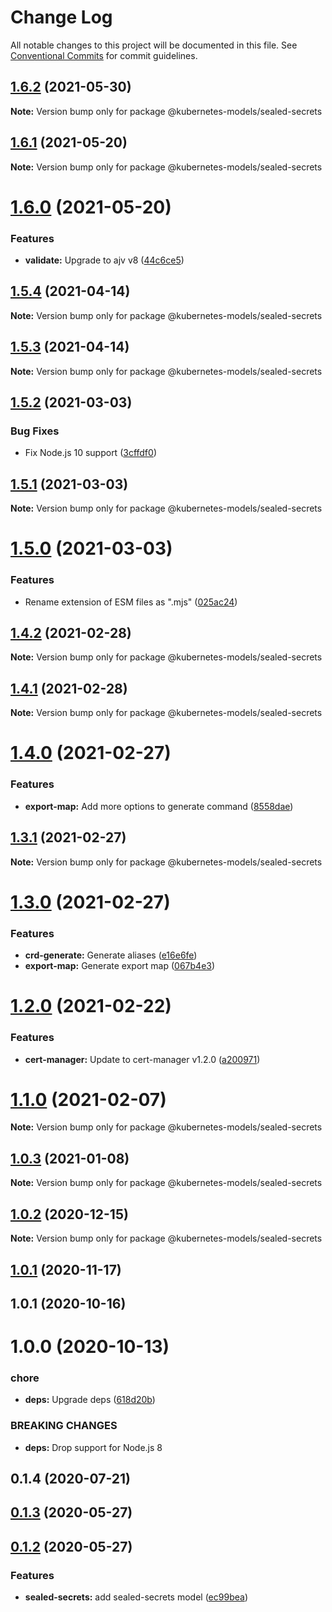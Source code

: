 # Change Log

All notable changes to this project will be documented in this file.
See [Conventional Commits](https://conventionalcommits.org) for commit guidelines.

## [1.6.2](https://github.com/tommy351/kubernetes-models-ts/compare/@kubernetes-models/sealed-secrets@1.6.1...@kubernetes-models/sealed-secrets@1.6.2) (2021-05-30)

**Note:** Version bump only for package @kubernetes-models/sealed-secrets





## [1.6.1](https://github.com/tommy351/kubernetes-models-ts/compare/@kubernetes-models/sealed-secrets@1.6.0...@kubernetes-models/sealed-secrets@1.6.1) (2021-05-20)

**Note:** Version bump only for package @kubernetes-models/sealed-secrets





# [1.6.0](https://github.com/tommy351/kubernetes-models-ts/compare/@kubernetes-models/sealed-secrets@1.5.4...@kubernetes-models/sealed-secrets@1.6.0) (2021-05-20)


### Features

* **validate:** Upgrade to ajv v8 ([44c6ce5](https://github.com/tommy351/kubernetes-models-ts/commit/44c6ce5f50b4847b6228ec059cd8b802bb671281))





## [1.5.4](https://github.com/tommy351/kubernetes-models-ts/compare/@kubernetes-models/sealed-secrets@1.5.3...@kubernetes-models/sealed-secrets@1.5.4) (2021-04-14)

**Note:** Version bump only for package @kubernetes-models/sealed-secrets





## [1.5.3](https://github.com/tommy351/kubernetes-models-ts/compare/@kubernetes-models/sealed-secrets@1.5.2...@kubernetes-models/sealed-secrets@1.5.3) (2021-04-14)

**Note:** Version bump only for package @kubernetes-models/sealed-secrets





## [1.5.2](https://github.com/tommy351/kubernetes-models-ts/compare/@kubernetes-models/sealed-secrets@1.5.1...@kubernetes-models/sealed-secrets@1.5.2) (2021-03-03)


### Bug Fixes

* Fix Node.js 10 support ([3cffdf0](https://github.com/tommy351/kubernetes-models-ts/commit/3cffdf0d0a0efc24fcc959d20c8bca657385488f))





## [1.5.1](https://github.com/tommy351/kubernetes-models-ts/compare/@kubernetes-models/sealed-secrets@1.5.0...@kubernetes-models/sealed-secrets@1.5.1) (2021-03-03)

**Note:** Version bump only for package @kubernetes-models/sealed-secrets





# [1.5.0](https://github.com/tommy351/kubernetes-models-ts/compare/@kubernetes-models/sealed-secrets@1.4.2...@kubernetes-models/sealed-secrets@1.5.0) (2021-03-03)


### Features

* Rename extension of ESM files as ".mjs" ([025ac24](https://github.com/tommy351/kubernetes-models-ts/commit/025ac24948a07f2d48cc3fe4d3b6329749bc5c3a))





## [1.4.2](https://github.com/tommy351/kubernetes-models-ts/compare/@kubernetes-models/sealed-secrets@1.4.1...@kubernetes-models/sealed-secrets@1.4.2) (2021-02-28)

**Note:** Version bump only for package @kubernetes-models/sealed-secrets





## [1.4.1](https://github.com/tommy351/kubernetes-models-ts/compare/@kubernetes-models/sealed-secrets@1.4.0...@kubernetes-models/sealed-secrets@1.4.1) (2021-02-28)

**Note:** Version bump only for package @kubernetes-models/sealed-secrets





# [1.4.0](https://github.com/tommy351/kubernetes-models-ts/compare/@kubernetes-models/sealed-secrets@1.3.1...@kubernetes-models/sealed-secrets@1.4.0) (2021-02-27)


### Features

* **export-map:** Add more options to generate command ([8558dae](https://github.com/tommy351/kubernetes-models-ts/commit/8558daedd09894c2098fa16dfd103858aeb40d5a))





## [1.3.1](https://github.com/tommy351/kubernetes-models-ts/compare/@kubernetes-models/sealed-secrets@1.3.0...@kubernetes-models/sealed-secrets@1.3.1) (2021-02-27)

**Note:** Version bump only for package @kubernetes-models/sealed-secrets





# [1.3.0](https://github.com/tommy351/kubernetes-models-ts/compare/@kubernetes-models/sealed-secrets@1.2.0...@kubernetes-models/sealed-secrets@1.3.0) (2021-02-27)


### Features

* **crd-generate:** Generate aliases ([e16e6fe](https://github.com/tommy351/kubernetes-models-ts/commit/e16e6fe8736e95cfc48dcfe4ab2f244ac33bb380))
* **export-map:** Generate export map ([067b4e3](https://github.com/tommy351/kubernetes-models-ts/commit/067b4e303c0f662e113fc2ee65e8edf36a86c958))





# [1.2.0](https://github.com/tommy351/kubernetes-models-ts/compare/@kubernetes-models/sealed-secrets@1.1.0...@kubernetes-models/sealed-secrets@1.2.0) (2021-02-22)


### Features

* **cert-manager:** Update to cert-manager v1.2.0 ([a200971](https://github.com/tommy351/kubernetes-models-ts/commit/a200971e3f51d3faa072c98456734aec797cee81))





# [1.1.0](https://github.com/tommy351/kubernetes-models-ts/compare/@kubernetes-models/sealed-secrets@1.0.3...@kubernetes-models/sealed-secrets@1.1.0) (2021-02-07)

**Note:** Version bump only for package @kubernetes-models/sealed-secrets





## [1.0.3](https://github.com/tommy351/kubernetes-models-ts/compare/@kubernetes-models/sealed-secrets@1.0.2...@kubernetes-models/sealed-secrets@1.0.3) (2021-01-08)

**Note:** Version bump only for package @kubernetes-models/sealed-secrets





## [1.0.2](https://github.com/tommy351/kubernetes-models-ts/compare/@kubernetes-models/sealed-secrets@1.0.1...@kubernetes-models/sealed-secrets@1.0.2) (2020-12-15)

**Note:** Version bump only for package @kubernetes-models/sealed-secrets





## [1.0.1](https://github.com/tommy351/kubernetes-models-ts/compare/@kubernetes-models/sealed-secrets@1.0.1...@kubernetes-models/sealed-secrets@1.0.1) (2020-11-17)



## 1.0.1 (2020-10-16)



# 1.0.0 (2020-10-13)


### chore

* **deps:** Upgrade deps ([618d20b](https://github.com/tommy351/kubernetes-models-ts/commit/618d20b202ed91ee43814aa69e08a84f21d8ae1b))


### BREAKING CHANGES

* **deps:** Drop support for Node.js 8



## 0.1.4 (2020-07-21)



## [0.1.3](https://github.com/tommy351/kubernetes-models-ts/compare/@kubernetes-models/sealed-secrets@0.1.2...@kubernetes-models/sealed-secrets@0.1.3) (2020-05-27)



## [0.1.2](https://github.com/tommy351/kubernetes-models-ts/compare/ec99bead130d257e849ec259cfd781709e481ab3...@kubernetes-models/sealed-secrets@0.1.2) (2020-05-27)


### Features

* **sealed-secrets:** add sealed-secrets model ([ec99bea](https://github.com/tommy351/kubernetes-models-ts/commit/ec99bead130d257e849ec259cfd781709e481ab3))
